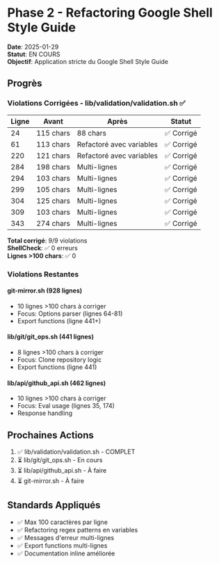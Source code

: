# Phase 2 - Refactoring Google Shell Style Guide

**Date**: 2025-01-29  
**Statut**: EN COURS  
**Objectif**: Application stricte du Google Shell Style Guide

## Progrès

### Violations Corrigées - lib/validation/validation.sh ✅

| Ligne | Avant | Après | Statut |
|-------|-------|-------|--------|
| 24 | 115 chars | 88 chars | ✅ Corrigé |
| 61 | 113 chars | Refactoré avec variables | ✅ Corrigé |
| 220 | 121 chars | Refactoré avec variables | ✅ Corrigé |
| 284 | 198 chars | Multi-lignes | ✅ Corrigé |
| 294 | 103 chars | Multi-lignes | ✅ Corrigé |
| 299 | 105 chars | Multi-lignes | ✅ Corrigé |
| 304 | 125 chars | Multi-lignes | ✅ Corrigé |
| 309 | 103 chars | Multi-lignes | ✅ Corrigé |
| 343 | 274 chars | Multi-lignes | ✅ Corrigé |

**Total corrigé**: 9/9 violations  
**ShellCheck**: ✅ 0 erreurs  
**Lignes >100 chars**: ✅ 0

### Violations Restantes

#### git-mirror.sh (928 lignes)
- 10 lignes >100 chars à corriger
- Focus: Options parser (lignes 64-81)
- Export functions (ligne 441+)

#### lib/git/git_ops.sh (441 lignes)
- 8 lignes >100 chars à corriger
- Focus: Clone repository logic
- Export functions (ligne 441)

#### lib/api/github_api.sh (462 lignes)
- 10 lignes >100 chars à corriger
- Focus: Eval usage (lignes 35, 174)
- Response handling

## Prochaines Actions

1. ✅ lib/validation/validation.sh - COMPLET
2. ⏳ lib/git/git_ops.sh - En cours
3. ⏳ lib/api/github_api.sh - À faire
4. ⏳ git-mirror.sh - À faire

## Standards Appliqués

- ✅ Max 100 caractères par ligne
- ✅ Refactoring regex patterns en variables
- ✅ Messages d'erreur multi-lignes
- ✅ Export functions multi-lignes
- ✅ Documentation inline améliorée

